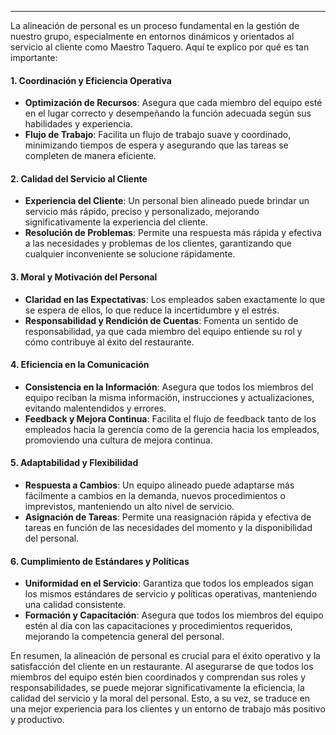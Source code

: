 <!-- ---
title: "Alineacion"
date: "2024-10-01"
draft: "false"
summary: "No hay resumen"
description: "No hay descripción"
tags: "Blog"
author: "Maestro Taquero"
authorimage: "../assets/images/site-logo.png"
categories: "Blog" -->
---
La alineación de personal es un proceso fundamental en la gestión de nuestro grupo, especialmente en entornos dinámicos y orientados al servicio al cliente como Maestro Taquero. Aquí te explico por qué es tan importante:

#### 1. **Coordinación y Eficiencia Operativa**
- **Optimización de Recursos**: Asegura que cada miembro del equipo esté en el lugar correcto y desempeñando la función adecuada según sus habilidades y experiencia.
- **Flujo de Trabajo**: Facilita un flujo de trabajo suave y coordinado, minimizando tiempos de espera y asegurando que las tareas se completen de manera eficiente.

#### 2. **Calidad del Servicio al Cliente**
- **Experiencia del Cliente**: Un personal bien alineado puede brindar un servicio más rápido, preciso y personalizado, mejorando significativamente la experiencia del cliente.
- **Resolución de Problemas**: Permite una respuesta más rápida y efectiva a las necesidades y problemas de los clientes, garantizando que cualquier inconveniente se solucione rápidamente.

#### 3. **Moral y Motivación del Personal**
- **Claridad en las Expectativas**: Los empleados saben exactamente lo que se espera de ellos, lo que reduce la incertidumbre y el estrés.
- **Responsabilidad y Rendición de Cuentas**: Fomenta un sentido de responsabilidad, ya que cada miembro del equipo entiende su rol y cómo contribuye al éxito del restaurante.

#### 4. **Eficiencia en la Comunicación**
- **Consistencia en la Información**: Asegura que todos los miembros del equipo reciban la misma información, instrucciones y actualizaciones, evitando malentendidos y errores.
- **Feedback y Mejora Continua**: Facilita el flujo de feedback tanto de los empleados hacia la gerencia como de la gerencia hacia los empleados, promoviendo una cultura de mejora continua.

#### 5. **Adaptabilidad y Flexibilidad**
- **Respuesta a Cambios**: Un equipo alineado puede adaptarse más fácilmente a cambios en la demanda, nuevos procedimientos o imprevistos, manteniendo un alto nivel de servicio.
- **Asignación de Tareas**: Permite una reasignación rápida y efectiva de tareas en función de las necesidades del momento y la disponibilidad del personal.

#### 6. **Cumplimiento de Estándares y Políticas**
- **Uniformidad en el Servicio**: Garantiza que todos los empleados sigan los mismos estándares de servicio y políticas operativas, manteniendo una calidad consistente.
- **Formación y Capacitación**: Asegura que todos los miembros del equipo estén al día con las capacitaciones y procedimientos requeridos, mejorando la competencia general del personal.

En resumen, la alineación de personal es crucial para el éxito operativo y la satisfacción del cliente en un restaurante. Al asegurarse de que todos los miembros del equipo estén bien coordinados y comprendan sus roles y responsabilidades, se puede mejorar significativamente la eficiencia, la calidad del servicio y la moral del personal. Esto, a su vez, se traduce en una mejor experiencia para los clientes y un entorno de trabajo más positivo y productivo.<br/><br/>
```
